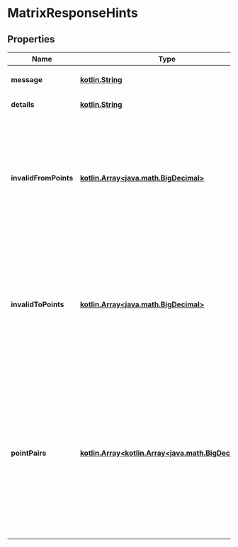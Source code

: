 # MatrixResponseHints

## Properties
Name | Type | Description | Notes
------------ | ------------- | ------------- | -------------
**message** | [**kotlin.String**](.md) | Short description of this hint |  [optional]
**details** | [**kotlin.String**](.md) | Details of this hint |  [optional]
**invalidFromPoints** | [**kotlin.Array&lt;java.math.BigDecimal&gt;**](java.math.BigDecimal.md) | Optional. An array of from_point indices of points that could not be found. Will only be added if &#x60;fail_fast&#x3D;false&#x60; and some &#x60;from_point&#x60;s were not found.&#x60; |  [optional]
**invalidToPoints** | [**kotlin.Array&lt;java.math.BigDecimal&gt;**](java.math.BigDecimal.md) | Optional. An array of to_point indices of points that could not be found. Will only be added if &#x60;fail_fast&#x3D;false&#x60; and some &#x60;to_point&#x60;s were not found.&#x60; |  [optional]
**pointPairs** | [**kotlin.Array&lt;kotlin.Array&lt;java.math.BigDecimal&gt;&gt;**](.md) | Optional. An array of two-element arrays representing the from/to_point indices of points for which no connection could be found. Will only be added if &#x60;fail_fast&#x3D;false&#x60; and some connections were not found. |  [optional]
